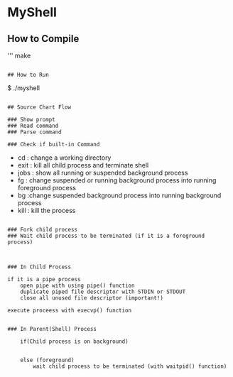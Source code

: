 # MyShell

## How to Compile 
'''
make
```

## How to Run
```
$ ./myshell
```

## Source Chart Flow 

### Show prompt
### Read command
### Parse command

### Check if built-in Command

```
- cd        :  change a working directory  
- exit      : kill all child process and terminate shell 
- jobs      : show all running or suspended background process 
- fg        : change suspended or running background process into running foreground process
- bg        :change suspended background process into running background process
- kill      : kill the process 

```

### Fork child process
### Wait child process to be terminated (if it is a foreground process)



### In Child Process 

if it is a pipe process
    open pipe with using pipe() function 
    duplicate piped file descriptor with STDIN or STDOUT 
    close all unused file descriptor (important!)

execute proceess with execvp() function 


### In Parent(Shell) Process

    if(Child process is on background)


    else (foreground)
        wait child process to be terminated (with waitpid() function)



